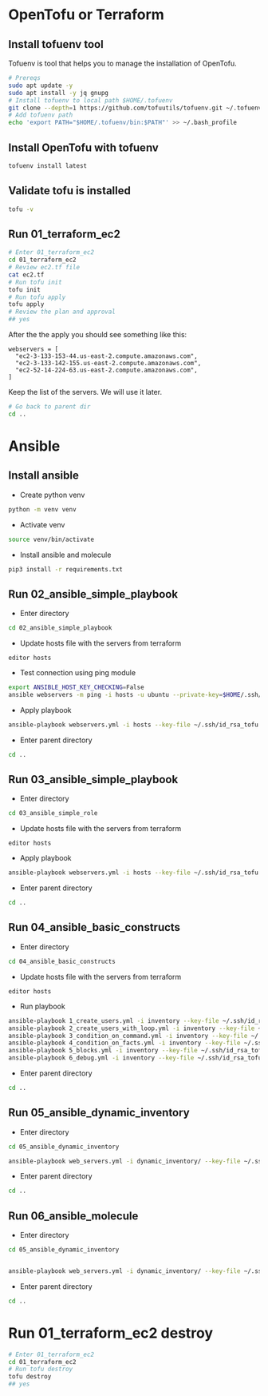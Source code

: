 # OpenTofu or Terraform 
## Install tofuenv tool 
Tofuenv is tool that helps you to manage the installation of OpenTofu.
```bash
# Prereqs
sudo apt update -y
sudo apt install -y jq gnupg
# Install tofuenv to local path $HOME/.tofuenv
git clone --depth=1 https://github.com/tofuutils/tofuenv.git ~/.tofuenv
# Add tofuenv path
echo 'export PATH="$HOME/.tofuenv/bin:$PATH"' >> ~/.bash_profile
```
## Install OpenTofu with tofuenv
```bash
tofuenv install latest
```
## Validate tofu is installed
```bash
tofu -v 
```

## Run 01_terraform_ec2
```bash
# Enter 01_terraform_ec2
cd 01_terraform_ec2
# Review ec2.tf file
cat ec2.tf
# Run tofu init
tofu init
# Run tofu apply
tofu apply
# Review the plan and approval
## yes
```
After the the apply you should see something like this:
```
webservers = [
  "ec2-3-133-153-44.us-east-2.compute.amazonaws.com",
  "ec2-3-133-142-155.us-east-2.compute.amazonaws.com",
  "ec2-52-14-224-63.us-east-2.compute.amazonaws.com",
]
```
Keep the list of the servers. We will use it later.

```bash
# Go back to parent dir
cd ..
```

# Ansible
## Install ansible
* Create python venv
```bash
python -m venv venv
```

* Activate venv
```bash
source venv/bin/activate
```

* Install ansible and molecule
```bash
pip3 install -r requirements.txt
```

## Run 02_ansible_simple_playbook
* Enter directory
```bash
cd 02_ansible_simple_playbook
```

* Update hosts file with the servers from terraform
```
editor hosts
```

* Test connection using ping module
```bash
export ANSIBLE_HOST_KEY_CHECKING=False
ansible webservers -m ping -i hosts -u ubuntu --private-key=$HOME/.ssh/id_rsa_tofu
```
 
* Apply playbook 
``` bash
ansible-playbook webservers.yml -i hosts --key-file ~/.ssh/id_rsa_tofu
```

* Enter parent directory
```bash
cd ..
```



## Run 03_ansible_simple_playbook
* Enter directory
```bash
cd 03_ansible_simple_role
```

* Update hosts file with the servers from terraform
```
editor hosts
```

* Apply playbook 
``` bash
ansible-playbook webservers.yml -i hosts --key-file ~/.ssh/id_rsa_tofu
```

* Enter parent directory
```bash
cd ..
```

## Run 04_ansible_basic_constructs
* Enter directory
```bash
cd 04_ansible_basic_constructs
```

* Update hosts file with the servers from terraform
```
editor hosts
```

* Run playbook
```bash
ansible-playbook 1_create_users.yml -i inventory --key-file ~/.ssh/id_rsa_tofu
ansible-playbook 2_create_users_with_loop.yml -i inventory --key-file ~/.ssh/id_rsa_tofu
ansible-playbook 3_condition_on_command.yml -i inventory --key-file ~/.ssh/id_rsa_tofu
ansible-playbook 4_condition_on_facts.yml -i inventory --key-file ~/.ssh/id_rsa_tofu
ansible-playbook 5_blocks.yml -i inventory --key-file ~/.ssh/id_rsa_tofu
ansible-playbook 6_debug.yml -i inventory --key-file ~/.ssh/id_rsa_tofu
```

* Enter parent directory
```bash
cd ..
```


## Run 05_ansible_dynamic_inventory
* Enter directory
```bash
cd 05_ansible_dynamic_inventory
```

```bash
ansible-playbook web_servers.yml -i dynamic_inventory/ --key-file ~/.ssh/id_rsa_tofu
```

* Enter parent directory
```bash
cd ..
```

## Run 06_ansible_molecule
* Enter directory
```bash
cd 05_ansible_dynamic_inventory
```

```bash

ansible-playbook web_servers.yml -i dynamic_inventory/ --key-file ~/.ssh/id_rsa_tofu
```

* Enter parent directory
```bash
cd ..
```

# Run 01_terraform_ec2 destroy
```bash
# Enter 01_terraform_ec2
cd 01_terraform_ec2
# Run tofu destroy
tofu destroy
## yes
```

